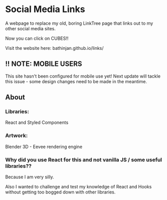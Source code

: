 # Social Media Links
A webpage to replace my old, boring LinkTree page that links out to my other social media sites.

Now you can click on CUBES!!

Visit the website here:  bathinjan.github.io/links/ 

## !! NOTE: MOBILE USERS
This site hasn't been configured for mobile use yet! Next update will tackle this issue - some design changes need to be made in the meantime.

## About

### Libraries:
React and Styled Components

### Artwork:
Blender 3D - Eevee rendering engine

### Why did you use React for this and not vanilla JS / some useful libraries??
Because I am very silly.

Also I wanted to challenge and test my knowledge of React and Hooks without getting too bogged down with other libraries.
